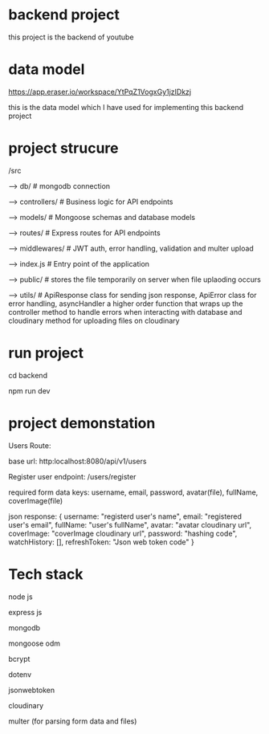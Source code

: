 # backend project

this project is the backend of youtube

# data model

https://app.eraser.io/workspace/YtPqZ1VogxGy1jzIDkzj

this is the data model which I have used for implementing this backend project

# project strucure

/src

--> db/ # mongodb connection

--> controllers/ # Business logic for API endpoints

--> models/ # Mongoose schemas and database models

--> routes/ # Express routes for API endpoints

--> middlewares/ # JWT auth, error handling, validation and multer upload

--> index.js # Entry point of the application

--> public/ # stores the file temporarily on server when file uplaoding occurs

--> utils/ # ApiResponse class for sending json response, ApiError class for error handling, asyncHandler a higher order function that wraps up the controller method to handle errors when interacting with database and cloudinary method for uploading files on cloudinary

# run project

cd backend

npm run dev

# project demonstation

Users Route:

base url: http:localhost:8080/api/v1/users

Register user endpoint: /users/register

required form data keys: username, email, password, avatar(file), fullName, coverImage(file)

json response: 
{
    username: "registerd user's name",
    email: "registered user's email",
    fullName: "user's fullName",
    avatar: "avatar cloudinary url",
    coverImage: "coverImage cloudinary url",
    password: "hashing code",
    watchHistory: [],
    refreshToken: "Json web token code"
}

# Tech stack

node js

express js

mongodb

mongoose odm

bcrypt

dotenv

jsonwebtoken

cloudinary

multer (for parsing form data and files)
